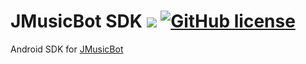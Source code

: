 # JMusicBot SDK [![](https://jitpack.io/v/com.ivoberger/JMusicBotAndroid.svg)](https://jitpack.io/#com.ivoberger/JMusicBotAndroid) [![GitHub license](https://img.shields.io/github/license/IIIuminator/JMusicBotAndroid.svg)](https://github.com/IIIuminator/JMusicBotAndroid/blob/master/LICENSE)


Android SDK for [JMusicBot](https://github.com/BjoernPetersen/JMusicBot)